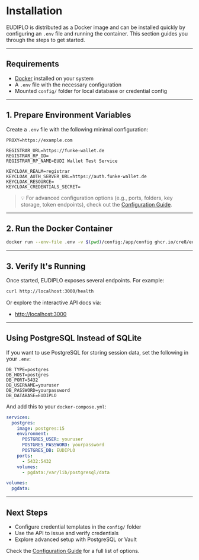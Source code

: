 # Installation

EUDIPLO is distributed as a Docker image and can be installed quickly by
configuring an `.env` file and running the container. This section guides you
through the steps to get started.

---

## Requirements

- [Docker](https://www.docker.com/get-started) installed on your system
- A `.env` file with the necessary configuration
- Mounted `config/` folder for local database or credential config

---

## 1. Prepare Environment Variables

Create a `.env` file with the following minimal configuration:

```env
PROXY=https://example.com

REGISTRAR_URL=https://funke-wallet.de
REGISTRAR_RP_ID=
REGISTRAR_RP_NAME=EUDI Wallet Test Service

KEYCLOAK_REALM=registrar
KEYCLOAK_AUTH_SERVER_URL=https://auth.funke-wallet.de
KEYCLOAK_RESOURCE=
KEYCLOAK_CREDENTIALS_SECRET=
```

> 💡 For advanced configuration options (e.g., ports, folders, key storage,
> token endpoints), check out the [Configuration Guide](configuration.md).

---

## 2. Run the Docker Container

```bash
docker run --env-file .env -v $(pwd)/config:/app/config ghcr.io/cre8/eudiplo:latest
```

---

## 3. Verify It's Running

Once started, EUDIPLO exposes several endpoints. For example:

```bash
curl http://localhost:3000/health
```

Or explore the interactive API docs via:

- [http://localhost:3000](http://localhost:3000)

---

## Using PostgreSQL Instead of SQLite

If you want to use PostgreSQL for storing session data, set the following in
your `.env`:

```env
DB_TYPE=postgres
DB_HOST=postgres
DB_PORT=5432
DB_USERNAME=youruser
DB_PASSWORD=yourpassword
DB_DATABASE=EUDIPLO
```

And add this to your `docker-compose.yml`:

```yaml
services:
  postgres:
    image: postgres:15
    environment:
      POSTGRES_USER: youruser
      POSTGRES_PASSWORD: yourpassword
      POSTGRES_DB: EUDIPLO
    ports:
      - 5432:5432
    volumes:
      - pgdata:/var/lib/postgresql/data

volumes:
  pgdata:
```

---

## Next Steps

- Configure credential templates in the `config/` folder
- Use the API to issue and verify credentials
- Explore advanced setup with PostgreSQL or Vault

Check the [Configuration Guide](configuration.md) for a full list of options.
